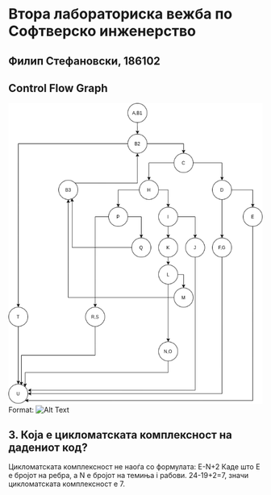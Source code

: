 <h1>Втора лабораториска вежба по Софтверско инженерство</h1>
<h2>Филип Стефановски, 186102</h2>

<h2>Control Flow Graph</h2>

![Control Flow Graph](/ControlFlowGraph.png)
Format: ![Alt Text](url)


<h2>3. Која е цикломатската комплексност на дадениот код?</h2>
Цикломатската комплексност не наоѓа со формулата: E-N+2
Каде што E е бројот на ребра, а N е бројот на темиња i рабови.
24-19+2=7, значи цикломатската комплексност е 7.
